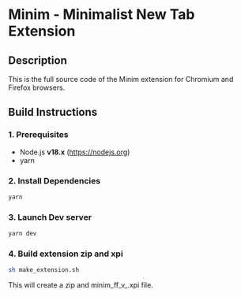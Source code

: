 # Minim - Minimalist New Tab Extension

## Description
This is the full source code of the Minim extension for Chromium and Firefox browsers.

## Build Instructions

### 1. Prerequisites
- Node.js **v18.x** (https://nodejs.org)
- yarn

### 2. Install Dependencies
```bash
yarn
```

### 3. Launch Dev server
```bash
yarn dev
```

### 4. Build extension zip and xpi
```bash
sh make_extension.sh
```
This will create a zip and minim_ff_v_<version>.xpi file.
